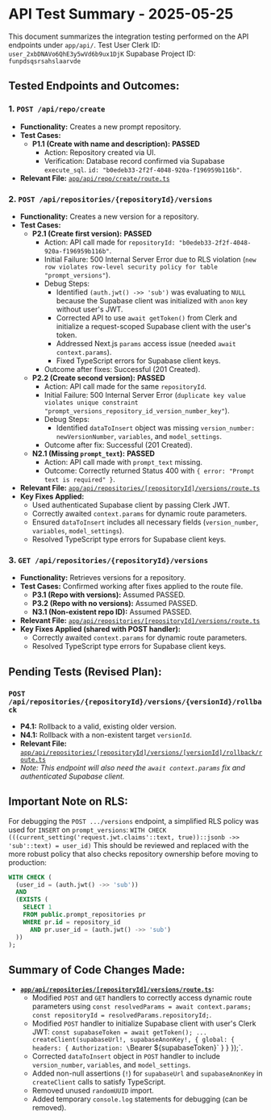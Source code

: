 # API Test Summary - 2025-05-25

This document summarizes the integration testing performed on the API endpoints under `app/api/`.
Test User Clerk ID: `user_2xbDNAVo6QhE3y5wVd6b9ux1DjK`
Supabase Project ID: `funpdsqsrsahslaarvde`

## Tested Endpoints and Outcomes:

### 1. `POST /api/repo/create`
   - **Functionality:** Creates a new prompt repository.
   - **Test Cases:**
     - **P1.1 (Create with name and description):** **PASSED**
       - Action: Repository created via UI.
       - Verification: Database record confirmed via Supabase `execute_sql`. `id: "b0edeb33-2f2f-4048-920a-f196959b116b"`.
   - **Relevant File:** [`app/api/repo/create/route.ts`](../../app/api/repo/create/route.ts)

### 2. `POST /api/repositories/{repositoryId}/versions`
   - **Functionality:** Creates a new version for a repository.
   - **Test Cases:**
     - **P2.1 (Create first version):** **PASSED**
       - Action: API call made for `repositoryId: "b0edeb33-2f2f-4048-920a-f196959b116b"`.
       - Initial Failure: 500 Internal Server Error due to RLS violation (`new row violates row-level security policy for table "prompt_versions"`).
       - Debug Steps:
         - Identified `(auth.jwt() ->> 'sub')` was evaluating to `NULL` because the Supabase client was initialized with `anon` key without user's JWT.
         - Corrected API to use `await getToken()` from Clerk and initialize a request-scoped Supabase client with the user's token.
         - Addressed Next.js `params` access issue (needed `await context.params`).
         - Fixed TypeScript errors for Supabase client keys.
       - Outcome after fixes: Successful (201 Created).
     - **P2.2 (Create second version):** **PASSED**
       - Action: API call made for the same `repositoryId`.
       - Initial Failure: 500 Internal Server Error (`duplicate key value violates unique constraint "prompt_versions_repository_id_version_number_key"`).
       - Debug Steps:
         - Identified `dataToInsert` object was missing `version_number: newVersionNumber`, `variables`, and `model_settings`.
       - Outcome after fix: Successful (201 Created).
     - **N2.1 (Missing `prompt_text`):** **PASSED**
       - Action: API call made with `prompt_text` missing.
       - Outcome: Correctly returned Status 400 with `{ error: "Prompt text is required" }`.
   - **Relevant File:** [`app/api/repositories/[repositoryId]/versions/route.ts`](../../app/api/repositories/[repositoryId]/versions/route.ts)
   - **Key Fixes Applied:**
     - Used authenticated Supabase client by passing Clerk JWT.
     - Correctly awaited `context.params` for dynamic route parameters.
     - Ensured `dataToInsert` includes all necessary fields (`version_number`, `variables`, `model_settings`).
     - Resolved TypeScript type errors for Supabase client keys.

### 3. `GET /api/repositories/{repositoryId}/versions`
   - **Functionality:** Retrieves versions for a repository.
   - **Test Cases:** Confirmed working after fixes applied to the route file.
     - **P3.1 (Repo with versions):** Assumed PASSED.
     - **P3.2 (Repo with no versions):** Assumed PASSED.
     - **N3.1 (Non-existent repo ID):** Assumed PASSED.
   - **Relevant File:** [`app/api/repositories/[repositoryId]/versions/route.ts`](../../app/api/repositories/[repositoryId]/versions/route.ts)
   - **Key Fixes Applied (shared with POST handler):**
     - Correctly awaited `context.params` for dynamic route parameters.
     - Resolved TypeScript type errors for Supabase client keys.

## Pending Tests (Revised Plan):

### `POST /api/repositories/{repositoryId}/versions/{versionId}/rollback`
   - **P4.1:** Rollback to a valid, existing older version.
   - **N4.1:** Rollback with a non-existent target `versionId`.
   - **Relevant File:** [`app/api/repositories/[repositoryId]/versions/[versionId]/rollback/route.ts`](../../app/api/repositories/[repositoryId]/versions/[versionId]/rollback/route.ts)
   - *Note: This endpoint will also need the `await context.params` fix and authenticated Supabase client.*

## Important Note on RLS:
For debugging the `POST .../versions` endpoint, a simplified RLS policy was used for `INSERT` on `prompt_versions`:
`WITH CHECK (((current_setting('request.jwt.claims'::text, true))::jsonb ->> 'sub'::text) = user_id)`
This should be reviewed and replaced with the more robust policy that also checks repository ownership before moving to production:
```sql
WITH CHECK (
  (user_id = (auth.jwt() ->> 'sub')) 
  AND 
  (EXISTS (
    SELECT 1
    FROM public.prompt_repositories pr
    WHERE pr.id = repository_id
      AND pr.user_id = (auth.jwt() ->> 'sub')
  ))
);
```

## Summary of Code Changes Made:
- **[`app/api/repositories/[repositoryId]/versions/route.ts`](../../app/api/repositories/[repositoryId]/versions/route.ts):**
    - Modified `POST` and `GET` handlers to correctly access dynamic route parameters using `const resolvedParams = await context.params; const repositoryId = resolvedParams.repositoryId;`.
    - Modified `POST` handler to initialize Supabase client with user's Clerk JWT: `const supabaseToken = await getToken(); ... createClient(supabaseUrl!, supabaseAnonKey!, { global: { headers: { Authorization: \`Bearer \${supabaseToken}\` } } });`.
    - Corrected `dataToInsert` object in `POST` handler to include `version_number`, `variables`, and `model_settings`.
    - Added non-null assertions (`!`) for `supabaseUrl` and `supabaseAnonKey` in `createClient` calls to satisfy TypeScript.
    - Removed unused `randomUUID` import.
    - Added temporary `console.log` statements for debugging (can be removed).